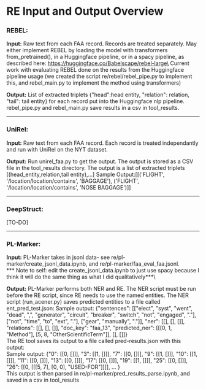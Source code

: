 # RE Input and Output Overview

### REBEL:

**Input:** Raw text from each FAA record. Records are treated separately.
May either implement REBEL by loading the model with transformers from_pretrained(), in a Huggingface pipeline, or in a spacy pipeline, as described here: https://huggingface.co/Babelscape/rebel-large\
Current work with evaluating REBEL done on the results from the Huggingface pipeline usage (we created the script re/rebel/rebel_pipe.py to implement this, and rebel_main.py to implement the method using transformers)

**Output:** List of extracted triplets {"head":head entity, "relation": relation, "tail": tail entity} for each record put into the Huggingface nlp pipeline. rebel_pipe.py and rebel_main.py save results in a csv in tool_results.

---

### UniRel:

**Input:** Raw text from each FAA record. Each record is treated independantly and run with UniRel on the NYT dataset.

**Output:** Run unirel_faa.py to get the output. The output is stored as a CSV file in the tool_results directory. The output is a list of extracted triplets [(head_entity,relation,tail entity),...]
Sample Output:[[('FLIGHT', '/location/location/contains', 'BAGGAGE'), ('FLIGHT', '/location/location/contains', 'NOSE BAGGAGE')]]

---

### DeepStruct:

[TO-DO]

---

### PL-Marker:

**Input:** PL-Marker takes in jsonl data- see re/pl-marker/create_jsonl_data.ipynb, and re/pl-marker/faa_eval_faa.jsonl.\
*** Note to self: edit the create_jsonl_data.ipynb to just use spacy because I think it will do the same thing as what I did qualitatively***\

**Output:** PL-Marker performs both NER and RE. The NER script must be run before the RE script, since RE needs to use the named entities. The NER script (run_acener.py) saves predicted entities to a file called ent_pred_test.json:
Sample output: {"sentences": [["elect", "syst", "went", "dead", ",", "generator", "circuit", "breaker", "switch", "not", "engaged", "."], ["not", "time", "to", "ext", "."], ["gear", "manually", "."]], "ner": [[], [], []], "relations": [[], [], []], "doc_key": "faa_13", "predicted_ner": [[[0, 1, "Method"], [5, 8, "OtherScientificTerm"]], [], []]}\
The RE tool saves its output to a file called pred-results.json with this output:\
Sample output: {"0": [[0, []]], "3": [[1, []]], "7": [[0, []]], "9": [[1, []]], "10": [[1, []]], "11": [[0, []]], "13": [[0, []]], "17": [[0, []]], "19": [[1, []]], "25": [[0, []]], "26": [[0, [[[5, 7], [0, 0], "USED-FOR"]]]], ... }\
This output is then parsed in re/pl-marker/pred_results_parse.ipynb, and saved in a csv in tool_results

